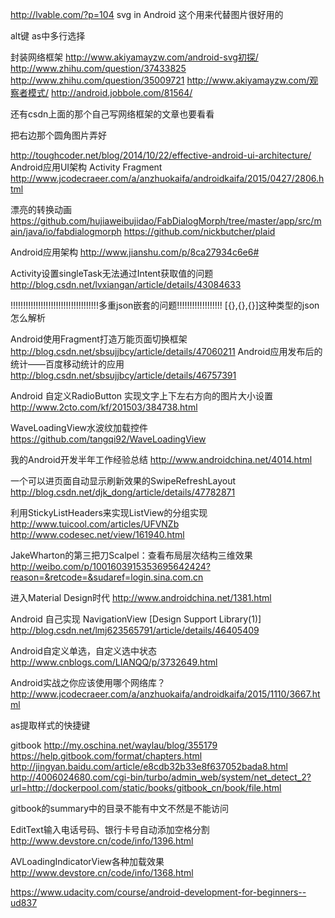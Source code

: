 http://lvable.com/?p=104   svg in Android  这个用来代替图片很好用的


alt键   as中多行选择

封装网络框架
http://www.akiyamayzw.com/android-svg初探/
http://www.zhihu.com/question/37433825
http://www.zhihu.com/question/35009721
http://www.akiyamayzw.com/观察者模式/
http://android.jobbole.com/81564/

还有csdn上面的那个自己写网络框架的文章也要看看

把右边那个圆角图片弄好


http://toughcoder.net/blog/2014/10/22/effective-android-ui-architecture/                  Android应用UI架构 Activity Fragment
http://www.jcodecraeer.com/a/anzhuokaifa/androidkaifa/2015/0427/2806.html


漂亮的转换动画
https://github.com/hujiaweibujidao/FabDialogMorph/tree/master/app/src/main/java/io/fabdialogmorph
https://github.com/nickbutcher/plaid

Android应用架构
http://www.jianshu.com/p/8ca27934c6e6#


Activity设置singleTask无法通过Intent获取值的问题
http://blog.csdn.net/lvxiangan/article/details/43084633


!!!!!!!!!!!!!!!!!!!!!!!!!!!!!!!!!!!多重json嵌套的问题!!!!!!!!!!!!!!!!!!
[{},{},{}]这种类型的json怎么解析


Android使用Fragment打造万能页面切换框架
http://blog.csdn.net/sbsujjbcy/article/details/47060211
Android应用发布后的统计——百度移动统计的应用
http://blog.csdn.net/sbsujjbcy/article/details/46757391


Android 自定义RadioButton 实现文字上下左右方向的图片大小设置
http://www.2cto.com/kf/201503/384738.html

WaveLoadingView水波纹加载控件
https://github.com/tangqi92/WaveLoadingView

我的Android开发半年工作经验总结
http://www.androidchina.net/4014.html

一个可以进页面自动显示刷新效果的SwipeRefreshLayout
http://blog.csdn.net/djk_dong/article/details/47782871

利用StickyListHeaders来实现ListView的分组实现
http://www.tuicool.com/articles/UFVNZb
http://www.codesec.net/view/161940.html

JakeWharton的第三把刀Scalpel：查看布局层次结构三维效果
http://weibo.com/p/1001603915353695642424?reason=&retcode=&sudaref=login.sina.com.cn

进入Material Design时代
http://www.androidchina.net/1381.html

Android 自己实现 NavigationView [Design Support Library(1)]
http://blog.csdn.net/lmj623565791/article/details/46405409

Android自定义单选，自定义选中状态
http://www.cnblogs.com/LIANQQ/p/3732649.html

Android实战之你应该使用哪个网络库？
http://www.jcodecraeer.com/a/anzhuokaifa/androidkaifa/2015/1110/3667.html


as提取样式的快捷键



gitbook
http://my.oschina.net/waylau/blog/355179
https://help.gitbook.com/format/chapters.html
http://jingyan.baidu.com/article/e8cdb32b33e8f637052bada8.html
http://4006024680.com/cgi-bin/turbo/admin_web/system/net_detect_2?url=http://dockerpool.com/static/books/gitbook_cn/book/file.html

gitbook的summary中的目录不能有中文不然是不能访问


EditText输入电话号码、银行卡号自动添加空格分割 
http://www.devstore.cn/code/info/1396.html


AVLoadingIndicatorView各种加载效果 
http://www.devstore.cn/code/info/1368.html

https://www.udacity.com/course/android-development-for-beginners--ud837